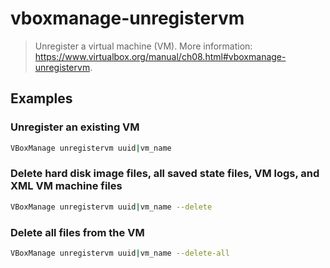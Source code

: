 # vboxmanage-unregistervm

> Unregister a virtual machine (VM). More information: <https://www.virtualbox.org/manual/ch08.html#vboxmanage-unregistervm>.

## Examples

### Unregister an existing VM

```bash
VBoxManage unregistervm uuid|vm_name
```

### Delete hard disk image files, all saved state files, VM logs, and XML VM machine files

```bash
VBoxManage unregistervm uuid|vm_name --delete
```

### Delete all files from the VM

```bash
VBoxManage unregistervm uuid|vm_name --delete-all
```

